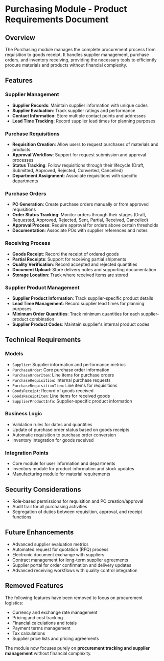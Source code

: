 # Purchasing Module - Product Requirements Document

## Overview

The Purchasing module manages the complete procurement process from requisition to goods receipt. It handles supplier management, purchase orders, and inventory receiving, providing the necessary tools to efficiently procure materials and products without financial complexity.

## Features

### Supplier Management

- **Supplier Records**: Maintain supplier information with unique codes
- **Supplier Evaluation**: Track supplier ratings and performance
- **Contact Information**: Store multiple contact points and addresses
- **Lead Time Tracking**: Record supplier lead times for planning purposes

### Purchase Requisitions

- **Requisition Creation**: Allow users to request purchases of materials and products
- **Approval Workflow**: Support for request submission and approval processes
- **Status Tracking**: Follow requisitions through their lifecycle (Draft, Submitted, Approved, Rejected, Converted, Cancelled)
- **Department Assignment**: Associate requisitions with specific departments

### Purchase Orders

- **PO Generation**: Create purchase orders manually or from approved requisitions
- **Order Status Tracking**: Monitor orders through their stages (Draft, Requested, Approved, Rejected, Sent, Partial, Received, Cancelled)
- **Approval Process**: Require approval for orders above certain thresholds
- **Documentation**: Associate POs with supplier references and notes

### Receiving Process

- **Goods Receipt**: Record the receipt of ordered goods
- **Partial Receipts**: Support for receiving partial shipments
- **Quality Verification**: Record accepted and rejected quantities
- **Document Upload**: Store delivery notes and supporting documentation
- **Storage Location**: Track where received items are stored

### Supplier Product Management

- **Supplier Product Information**: Track supplier-specific product details
- **Lead Time Management**: Record supplier lead times for planning purposes
- **Minimum Order Quantities**: Track minimum quantities for each supplier-product combination
- **Supplier Product Codes**: Maintain supplier's internal product codes

## Technical Requirements

### Models

- `Supplier`: Supplier information and performance metrics
- `PurchaseOrder`: Core purchase order information
- `PurchaseOrderItem`: Line items for purchase orders
- `PurchaseRequisition`: Internal purchase requests
- `PurchaseRequisitionItem`: Line items for requisitions
- `GoodsReceipt`: Record of goods received
- `GoodsReceiptItem`: Line items for received goods
- `SupplierProductInfo`: Supplier-specific product information

### Business Logic

- Validation rules for dates and quantities
- Update of purchase order status based on goods receipts
- Automatic requisition to purchase order conversion
- Inventory integration for goods received

### Integration Points

- Core module for user information and departments
- Inventory module for product information and stock updates
- Manufacturing module for material requirements

## Security Considerations

- Role-based permissions for requisition and PO creation/approval
- Audit trail for all purchasing activities
- Segregation of duties between requisition, approval, and receipt functions

## Future Enhancements

- Advanced supplier evaluation metrics
- Automated request for quotation (RFQ) process
- Electronic document exchange with suppliers
- Contract management for long-term supplier agreements
- Supplier portal for order confirmation and delivery updates
- Advanced receiving workflows with quality control integration

## Removed Features

The following features have been removed to focus on procurement logistics:

- Currency and exchange rate management
- Pricing and cost tracking
- Financial calculations and totals
- Payment terms management
- Tax calculations
- Supplier price lists and pricing agreements

The module now focuses purely on **procurement tracking and supplier management** without financial complexity.
